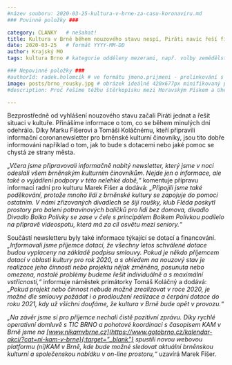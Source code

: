```yaml
---
#název souboru: 2020-03-25-kultura-v-brne-za-casu-koronaviru.md
### Povinné položky ###

category: CLANKY   # nešahat!
title: Kultura v Brně během nouzového stavu nespí, Piráti navíc řeší financování a pomoc
date: 2020-03-25   # formát YYYY-MM-DD
author: Krajský MO
tags: kultura Brno # kategorie odděleny mezerami, např. volby zemědělství životní-prostředí piráti (viz https://jihomoravsky.pirati.cz/tags/)

### Nepovinné položky ###
#authorId: radek.holomcik # ve formátu jmeno.prijmeni - prolinkování s profilem přes uid
image: posts/brno_rousky.jpg # obrázek ideálně 420x677px minifikovaný přes https://tinypng.com/
#description: Proč řešíme těžbu štěrkopísku mezi Moravským Pískem a Uherským Ostrohem? Podrobné info o celé kauze.

---
```


Bezprostředně od vyhlášení nouzového stavu začali Piráti jednat a řešit situaci v kultuře. Přinášíme informace o tom, co se během minulých dní odehrálo. Díky Marku Fišerovi a Tomáši Koláčnému, kteří připravili informační coronanewsletter pro brněnské kulturní činovníky, jsou tito dobře informováni například o tom, jak to bude s dotacemi nebo jaké pomoc se chystá ze strany města.

*„Včera jsme připravovali informačně nabitý newsletter, který jsme v noci odeslali všem brněnským kulturním činovníkům. Nejde jen o informace, ale také o vyjádření podpory v této nelehké době,“* komentuje přípravu informací radní pro kulturu Marek Fišer a dodává: *„Připojili jsme také poděkování, protože mnoho lidí z brněnské kultury se zapojuje do pomoci ostatním. V námi zřizovaných divadlech se šijí roušky, klub Fléda poskytl prostory pro balení potravinových balíčků pro lidi bez domova, divadlo Divadlo Bolka Polívky se zase v čele s principálem Bolkem Polívkou podílelo na přípravě videospotu, která má za cíl osvětu mezi seniory.“*

Součástí newsletteru byly také informace týkající se dotací a financování. *„Informovali jsme příjemce dotací, že všechny letos schválené dotace budou vyplaceny na základě podpisu smlouvy. Pokud je někdo příjemcem dotací v oblasti kultury pro rok 2020, a s ohledem na nouzový stav je realizace jeho činnosti nebo projektu nějak změněna, posunuta nebo omezena, nastalé problémy budeme řešit individuálně a s maximální vstřícností,“* informuje náměstek primátorky Tomáš Koláčný a dodává: *„Pokud projekt nebo činnost nebude možné zrealizovat v roce 2020, je možné dle smlouvy požádat i o prodloužení realizace a čerpání dotace do roku 2021, kdy už všichni doufáme, že kultura v Brně bude opět v provozu.“*

*„Na závěr jsme si pro příjemce nechali čistě pozitivní zprávu. Díky rychlé operativní domluvě s TIC BRNO a pohotové koordinaci s časopisem KAM v Brně jsme na [www.nikamvbrne.cz](https://www.gotobrno.cz/kalendar-akci/?cat=ni-kam-v-brne){:target="_blank"} spustili novou webovou platformu (ni)KAM v Brně, kde bude možné sledovat aktuální brněnskou kulturní a společenskou nabídku v on-line prostoru,“* uzavírá Marek Fišer.
